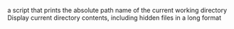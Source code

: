  a script that prints the absolute path name of the current working directory
Display current directory contents, including hidden files in a long format
